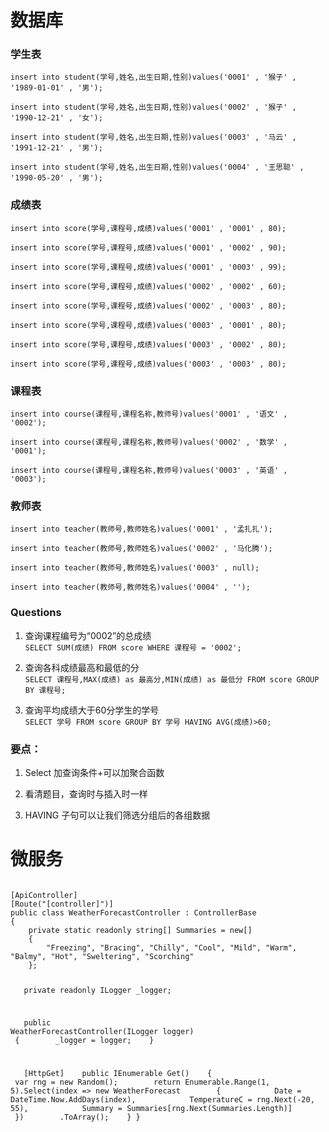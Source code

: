 # 数据库

### 学生表
`insert into student(学号,姓名,出生日期,性别)values('0001' , '猴子' , '1989-01-01' , '男');`

`insert into student(学号,姓名,出生日期,性别)values('0002' , '猴子' , '1990-12-21' , '女');`

`insert into student(学号,姓名,出生日期,性别)values('0003' , '马云' , '1991-12-21' , '男');`

`insert into student(学号,姓名,出生日期,性别)values('0004' , '王思聪' , '1990-05-20' , '男');`

### 成绩表
`insert into score(学号,课程号,成绩)values('0001' , '0001' , 80);`

`insert into score(学号,课程号,成绩)values('0001' , '0002' , 90);`

`insert into score(学号,课程号,成绩)values('0001' , '0003' , 99);`

`insert into score(学号,课程号,成绩)values('0002' , '0002' , 60);`

`insert into score(学号,课程号,成绩)values('0002' , '0003' , 80);`

`insert into score(学号,课程号,成绩)values('0003' , '0001' , 80);`

`insert into score(学号,课程号,成绩)values('0003' , '0002' , 80);`

`insert into score(学号,课程号,成绩)values('0003' , '0003' , 80);`

### 课程表
`insert into course(课程号,课程名称,教师号)values('0001' , '语文' , '0002');`

`insert into course(课程号,课程名称,教师号)values('0002' , '数学' , '0001');`

`insert into course(课程号,课程名称,教师号)values('0003' , '英语' , '0003');`

### 教师表
`insert into teacher(教师号,教师姓名)values('0001' , '孟扎扎');`

`insert into teacher(教师号,教师姓名)values('0002' , '马化腾');`

`insert into teacher(教师号,教师姓名)values('0003' , null);`

`insert into teacher(教师号,教师姓名)values('0004' , '');`

### Questions
1. 查询课程编号为“0002”的总成绩    
`SELECT SUM(成绩) FROM score WHERE 课程号 = '0002';`

2. 查询各科成绩最高和最低的分     
`SELECT 课程号,MAX(成绩) as 最高分,MIN(成绩) as 最低分 FROM score GROUP BY 课程号;`

3. 查询平均成绩大于60分学生的学号   
`SELECT 学号 FROM score GROUP BY 学号 HAVING AVG(成绩)>60;`

### 要点：
1. Select 加查询条件+可以加聚合函数

2. 看清题目，查询时与插入时一样

3. HAVING 子句可以让我们筛选分组后的各组数据

# 微服务

<code>
[ApiController]
[Route("[controller]")]
public class WeatherForecastController : ControllerBase
{
    private static readonly string[] Summaries = new[]
    {
        "Freezing", "Bracing", "Chilly", "Cool", "Mild", "Warm", "Balmy", "Hot", "Sweltering", "Scorching"
    };

    private readonly ILogger<WeatherForecastController> _logger;

    public WeatherForecastController(ILogger<WeatherForecastController> logger)
    {
        _logger = logger;
    }

    [HttpGet]
    public IEnumerable<WeatherForecast> Get()
    {
        var rng = new Random();
        return Enumerable.Range(1, 5).Select(index => new WeatherForecast
        {
            Date = DateTime.Now.AddDays(index),
            TemperatureC = rng.Next(-20, 55),
            Summary = Summaries[rng.Next(Summaries.Length)]
        })
        .ToArray();
    }
}
</code>

